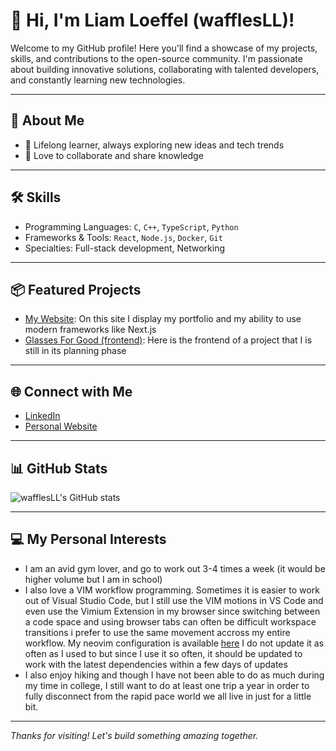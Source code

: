 # 👋 Hi, I'm Liam Loeffel (wafflesLL)!

Welcome to my GitHub profile! Here you'll find a showcase of my projects, skills, and contributions to the open-source community. I'm passionate about building innovative solutions, collaborating with talented developers, and constantly learning new technologies.

---

## 🚀 About Me

- 🌱 Lifelong learner, always exploring new ideas and tech trends
- 🤝 Love to collaborate and share knowledge

---

## 🛠️ Skills

- Programming Languages: `C`, `C++`, `TypeScript`, `Python`
- Frameworks & Tools: `React`, `Node.js`, `Docker`, `Git`
- Specialties: Full-stack development, Networking

---

## 📦 Featured Projects

- [My Website](https://github.com/wafflesLL/my-website): On this site I display my portfolio and my ability to use modern frameworks like Next.js
- [Glasses For Good (frontend)](https://github.com/wafflesLL/gfgfrontend): Here is the frontend of a project that I is still in its planning phase

---

## 🌐 Connect with Me

- [LinkedIn](https://www.linkedin.com/in/liam-loeffel/)
- [Personal Website](https://www.liamloeffel.com/)

---

## 📊 GitHub Stats

![wafflesLL's GitHub stats](https://github-readme-stats.vercel.app/api?username=wafflesLL&show_icons=true&hide_title=true&theme=github_dark)

---

## 💻 My Personal Interests

- I am an avid gym lover, and go to work out 3-4 times a week (it would be higher volume but I am in school)
- I also love a VIM workflow programming. Sometimes it is easier to work out of Visual Studio Code, but I still use the VIM motions in VS Code and even use the Vimium Extension in my browser since switching between a code space and using browser tabs can often be difficult workspace transitions i prefer to use the same movement accross my entire workflow. My neovim configuration is available [here](https://github.com/wafflesLL/nvim) I do not update it as often as I used to but since I use it so often, it should be updated to work with the latest dependencies within a few days of updates
- I also enjoy hiking and though I have not been able to do as much during my time in college, I still want to do at least one trip a year in order to fully disconnect from the rapid pace world we all live in just for a little bit.

----

_Thanks for visiting! Let's build something amazing together._
